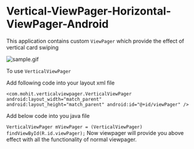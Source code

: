 # Vertical-ViewPager-Horizontal-ViewPager-Android

This application contains custom `ViewPager` which provide the effect of vertical card swiping

![sample.gif](https://github.com/mohitsvnit/Vertical-ViewPager-Horizontal-ViewPager-Android/blob/master/sample.gif)


To use `VerticalViewPager`

Add following code into your layout xml file

`<com.mohit.verticalviewpager.VerticalViewPager
        android:layout_width="match_parent"
        android:layout_height="match_parent"
        android:id="@+id/viewPager"
        />`
        
 Add below code into you java file
 
 `
VerticalViewPager mViewPager = (VerticalViewPager) findViewById(R.id.viewPager);
 `
Now viewpager will provide you above effect with all the functionality of normal viewpager.

